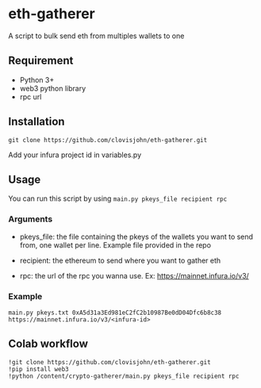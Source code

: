 # eth-gatherer
A script to bulk send eth from multiples wallets to one

## Requirement
* Python 3+
* web3 python library
* rpc url


## Installation
```
git clone https://github.com/clovisjohn/eth-gatherer.git
```

Add your infura project id in variables.py

## Usage
You can run this script by using `main.py pkeys_file recipient rpc`

### Arguments
- pkeys_file: the file containing the pkeys of the wallets you want to send from, one wallet per line. Example file provided in the repo


- recipient: the ethereum to send where you want to gather eth

- rpc: the url of the rpc you wanna use. Ex: https://mainnet.infura.io/v3/<infura-id>
  
               
### Example

```
main.py pkeys.txt 0xA5d31a3Ed981eC2fC2b10987Be0dD04Dfc6b8c38 https://mainnet.infura.io/v3/<infura-id>
```

## Colab workflow
```
!git clone https://github.com/clovisjohn/eth-gatherer.git
!pip install web3
!python /content/crypto-gatherer/main.py pkeys_file recipient rpc
